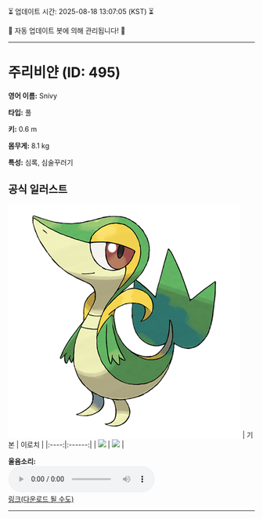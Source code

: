 
⏳ 업데이트 시간: 2025-08-18 13:07:05 (KST) ⏳

🤖 자동 업데이트 봇에 의해 관리됩니다! 🤖

---

# 주리비얀 (ID: 495)
**영어 이름:** Snivy

**타입:** 풀

**키:** 0.6 m

**몸무게:** 8.1 kg

**특성:** 심록, 심술꾸러기

## 공식 일러스트
![](https://raw.githubusercontent.com/PokeAPI/sprites/master/sprites/pokemon/other/official-artwork/495.png)
| 기본 | 이로치 |
|:----:|:------:|
| <img src="http://play.pokemonshowdown.com/sprites/ani/snivy.gif" width="200"> | <img src="http://play.pokemonshowdown.com/sprites/ani-shiny/snivy.gif" width="200"> |

**울음소리:**<br><audio controls src="https://raw.githubusercontent.com/PokeAPI/cries/main/cries/pokemon/latest/495.ogg"></audio><br> [링크(다운로드 될 수도)](https://raw.githubusercontent.com/PokeAPI/cries/main/cries/pokemon/latest/495.ogg)


---

